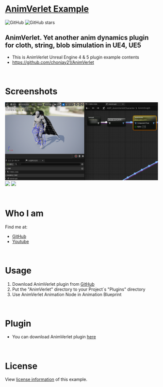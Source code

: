 # [**AnimVerlet Example**](https://github.com/chonjay21/AnimVerlet)
![GitHub](https://img.shields.io/github/license/chonjay21/AnimVerletExample_UE4)
![GitHub stars](https://img.shields.io/github/stars/chonjay21/AnimVerlet?style=social)
## AnimVerlet. Yet another anim dynamics plugin for cloth, string, blob simulation in UE4, UE5
* This is AnimVerlet Unreal Engine 4 & 5 plugin example contents
* https://github.com/chonjay21/AnimVerlet

<br />

# Screenshots
![](https://github.com/chonjay21/Screenshots/blob/main/AnimVerlet_UE5.png)
![](https://github.com/chonjay21/Screenshots/blob/main/AnimVerlet_Short.gif)
![](https://github.com/chonjay21/Screenshots/blob/main/AnimVerlet_Graph.gif)

<br />

# Who I am

Find me at:
* [GitHub](https://github.com/chonjay21)
* [Youtube](https://www.youtube.com/channel/UCIwbmzMBsIJ0FVHlbyOGPDg/featured)

<br />

# Usage

1. Download AnimVerlet plugin from [GitHub](https://github.com/chonjay21/AnimVerlet)
2. Put the "AnimVerlet" directory to your Project`s "Plugins" directory
3. Use AnimVerlet Animation Node in Animation Blueprint

<br />

# Plugin

* You can download AnimVerlet plugin [here](https://github.com/chonjay21/AnimVerlet)

<br />

# License

View [license information](https://github.com/chonjay21/AnimVerletExample_UE4/blob/master/LICENSE) of this example.
